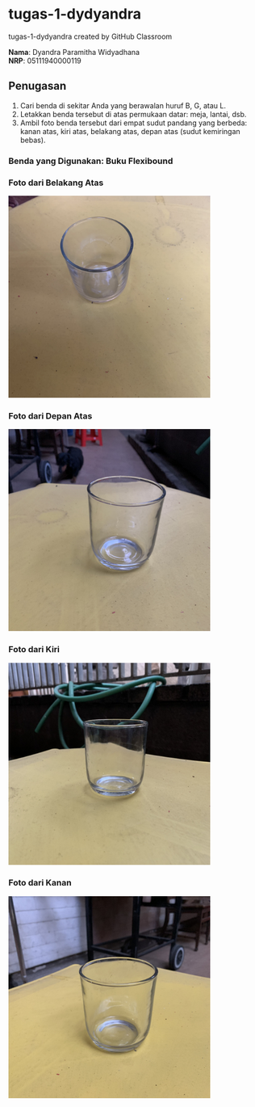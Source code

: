 # tugas-1-dydyandra
tugas-1-dydyandra created by GitHub Classroom

**Nama**: Dyandra Paramitha Widyadhana<br>
**NRP**: 05111940000119

## Penugasan
1. Cari benda di sekitar Anda yang berawalan huruf B, G, atau L.
2. Letakkan benda tersebut di atas permukaan datar: meja, lantai, dsb.
3. Ambil foto benda tersebut dari empat sudut pandang yang berbeda: kanan atas, kiri atas, belakang atas, depan atas (sudut kemiringan bebas).

### Benda yang Digunakan: Buku Flexibound

### Foto dari Belakang Atas
<img src="images/atas.jpg" width="400">

### Foto dari Depan Atas
<img src="images/depan.jpg" width="400">

### Foto dari Kiri 
<img src="images/kiri.jpg" width="400">

### Foto dari Kanan 
<img src="images/kanan.jpg" width="400">
